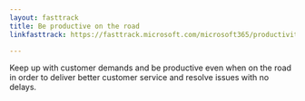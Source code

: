 ```yaml
---
layout: fasttrack
title: Be productive on the road
linkfasttrack: https://fasttrack.microsoft.com/microsoft365/productivitylibrary/Be-productive-on-the-road 

---
```

Keep up with customer demands and be productive even when on the road in order to deliver better customer service and resolve issues with no delays.